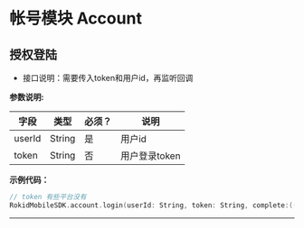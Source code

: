 # 帐号模块 Account
## 授权登陆
* 接口说明：需要传入token和用户id，再监听回调

**参数说明:**

| 字段    | 类型   | 必须？| 说明 |
| ------ | ----- | ----- | ----- |
| userId  | String | 是 | 用户id |
| token   | String | 否 | 用户登录token |

**示例代码：**

```swift
// token 有些平台没有
RokidMobileSDK.account.login(userId: String, token: String, complete:((RKError?) -> Void))
```

---

